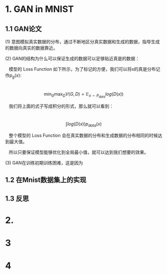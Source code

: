 # 1. GAN in MNIST

## 1.1 GAN论文

(1) 意图模拟真实数据的分布，通过不断地区分真实数据和生成的数据，指导生成的数据向真实的数据靠近。

(2) GAN的结构为什么可以保证生成的数据可以足够贴近真是的数据：
  
    模型的 Loss Function 如下所示，为了标记的方便，我们可以将x的真是分布记作$p_{g}(x)$:
 
    $$ \min_{G}\max_{D}V(G,D)=\mathbb{E}_{x\sim P_{data}} log\big(D(x)\big)$$
    
 
    我们将上面的式子写成积分的形式，那么就可以看到：
    
    $$\int log\big(D(x)\big)p_{data}(x) $$
 
    整个模型的 Loss Function 会在真实数据的分布和生成数据的分布相同的时候达到最大值。
    
    所以只要保证模型能够优化到全局最小值，就可以达到我们想要的效果。

(3) GAN在训练初期训练困难，这是因为


## 1.2 在Mnist数据集上的实现

## 1.3 反思

# 2.  

# 3

# 4
